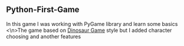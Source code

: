 ## Python-First-Game
In this game I was working with PyGame library and learn some basics 
<\n>The game based on [Dinosaur Game](https://dinosaur-game.io/) style but I added character choosing and another features
